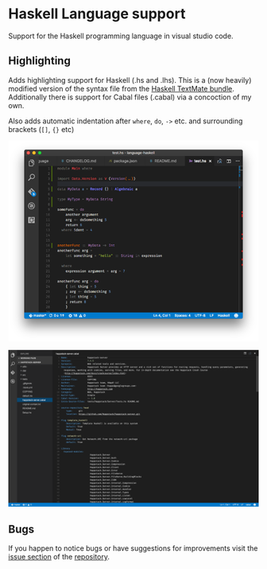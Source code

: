 # Haskell Language support

Support for the Haskell programming language in visual studio code.

## Highlighting

Adds highlighting support for Haskell (.hs and .lhs).
This is a (now heavily) modified version of the syntax file from the [Haskell TextMate bundle](https://github.com/textmate/haskell.tmbundle).
Additionally there is support for Cabal files (.cabal) via a concoction of my own. 

Also adds automatic indentation after `where`, `do`, `->` etc. and surrounding brackets (`[]`, `{}` etc)

![Screenshot Haskell](/images/screenshot1.png?raw=true)

![Screenshot Cabal](/images/screenshot-cabal1.png?raw=true)

## Bugs

If you happen to notice bugs or have suggestions for improvements visit the [issue section](https://github.com/JustusAdam/language-haskell/issues) of the [repository](https://github.com/JustusAdam/language-haskell).
